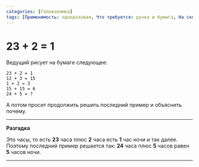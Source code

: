 ```yaml
---
categories: [Головоломка]
tags: [Применимость: одноразовая, Что требуется: ручка и бумага, На сколько людей рассчитано: от 1, Подвижность: нет]
---
```


# 23 + 2 = 1

Ведущий рисует на бумаге следующее:

```text
23 + 2 = 1
12 + 3 = 15
1 + 2 = 3
15 + 15 = 6
24 + 5 = ?
```

А потом просит продолжить решить последний пример и объяснить почему.

---

**Разгадка** <!-- !details -->

Это часы, то есть **23** часа плюс **2** часа есть **1** час ночи и так далее. Поэтому последний пример решается так: **24** часа плюс **5** часов равен **5** часов ночи.

---
